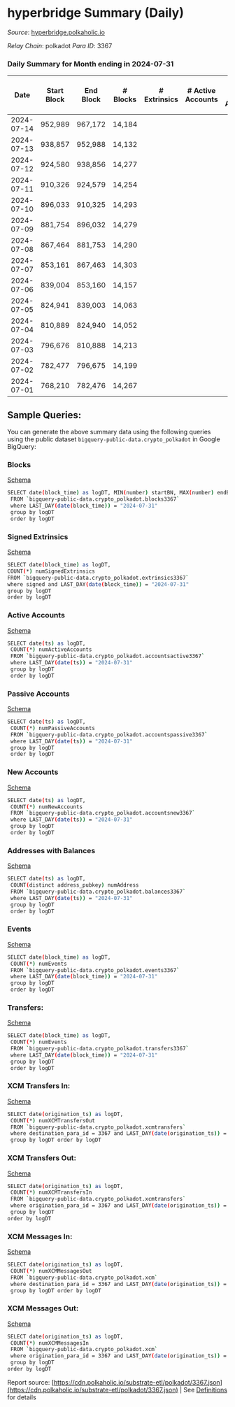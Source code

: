 # hyperbridge Summary (Daily)

_Source_: [hyperbridge.polkaholic.io](https://hyperbridge.polkaholic.io)

*Relay Chain*: polkadot
*Para ID*: 3367



### Daily Summary for Month ending in 2024-07-31


| Date    | Start Block | End Block | # Blocks | # Extrinsics | # Active Accounts | # Passive Accounts | # New Accounts | # Addresses | # Events  | # Transfers ($USD) | # XCM Transfers In ($USD) | # XCM Transfers Out ($USD) | # XCM In | # XCM Out | Issues |
|---------|-------------|-----------|----------|--------------|-------------------|--------------------|----------------|-------------|-----------|--------------------|---------------------------|----------------------------|----------|-----------|--------|
| 2024-07-14 | 952,989 | 967,172 | 14,184 |  |  |  |  | 2 | 28,376 |   |   |   |  |  |  |
| 2024-07-13 | 938,857 | 952,988 | 14,132 |  |  |  |  | 2 | 28,272 |   |   |   |  |  |  |
| 2024-07-12 | 924,580 | 938,856 | 14,277 |  |  |  |  | 2 | 28,562 |   |   |   |  |  |  |
| 2024-07-11 | 910,326 | 924,579 | 14,254 |  |  |  |  | 2 | 28,516 |   |   |   |  |  |  |
| 2024-07-10 | 896,033 | 910,325 | 14,293 |  |  |  |  | 2 | 28,594 |   |   |   |  |  |  |
| 2024-07-09 | 881,754 | 896,032 | 14,279 |  |  |  |  |  |  |   |   |   |  |  |  |
| 2024-07-08 | 867,464 | 881,753 | 14,290 |  |  |  |  |  | 28,588 |   |   |   |  |  |  |
| 2024-07-07 | 853,161 | 867,463 | 14,303 |  |  |  |  |  | 28,614 |   |   |   |  |  |  |
| 2024-07-06 | 839,004 | 853,160 | 14,157 |  |  |  |  |  | 28,321 |   |   |   |  |  |  |
| 2024-07-05 | 824,941 | 839,003 | 14,063 |  |  |  |  |  | 28,134 |   |   |   |  |  |  |
| 2024-07-04 | 810,889 | 824,940 | 14,052 |  |  |  |  |  | 28,112 |   |   |   |  |  |  |
| 2024-07-03 | 796,676 | 810,888 | 14,213 |  |  |  |  |  | 28,434 |   |   |   |  |  |  |
| 2024-07-02 | 782,477 | 796,675 | 14,199 |  |  |  |  |  | 28,406 |   |   |   |  |  |  |
| 2024-07-01 | 768,210 | 782,476 | 14,267 |  |  |  |  |  | 28,542 |   |   |   |  |  |  |

## Sample Queries:
You can generate the above summary data using the following queries using the public dataset `bigquery-public-data.crypto_polkadot` in Google BigQuery:


### Blocks 

[Schema](https://github.com/colorfulnotion/substrate-etl/blob/main/schema/blocks.json)

```bash
SELECT date(block_time) as logDT, MIN(number) startBN, MAX(number) endBN, COUNT(*) numBlocks 
 FROM `bigquery-public-data.crypto_polkadot.blocks3367`  
 where LAST_DAY(date(block_time)) = "2024-07-31" 
 group by logDT 
 order by logDT
```

### Signed Extrinsics 

[Schema](https://github.com/colorfulnotion/substrate-etl/blob/main/schema/extrinsics.json)

```bash
SELECT date(block_time) as logDT, 
COUNT(*) numSignedExtrinsics 
FROM `bigquery-public-data.crypto_polkadot.extrinsics3367`  
where signed and LAST_DAY(date(block_time)) = "2024-07-31" 
group by logDT 
order by logDT
```

### Active Accounts 

[Schema](https://github.com/colorfulnotion/substrate-etl/blob/main/schema/accountsactive.json)

```bash
SELECT date(ts) as logDT, 
 COUNT(*) numActiveAccounts 
 FROM `bigquery-public-data.crypto_polkadot.accountsactive3367` 
 where LAST_DAY(date(ts)) = "2024-07-31" 
 group by logDT 
 order by logDT
```

### Passive Accounts 

[Schema](https://github.com/colorfulnotion/substrate-etl/blob/main/schema/accountspassive.json)

```bash
SELECT date(ts) as logDT, 
 COUNT(*) numPassiveAccounts 
 FROM `bigquery-public-data.crypto_polkadot.accountspassive3367` 
 where LAST_DAY(date(ts)) = "2024-07-31" 
 group by logDT 
 order by logDT
```

### New Accounts 

[Schema](https://github.com/colorfulnotion/substrate-etl/blob/main/schema/accountsnew.json)

```bash
SELECT date(ts) as logDT, 
 COUNT(*) numNewAccounts 
 FROM `bigquery-public-data.crypto_polkadot.accountsnew3367` 
 where LAST_DAY(date(ts)) = "2024-07-31" 
 group by logDT
 order by logDT
```

### Addresses with Balances 

[Schema](https://github.com/colorfulnotion/substrate-etl/blob/main/schema/balances.json)

```bash
SELECT date(ts) as logDT,
 COUNT(distinct address_pubkey) numAddress 
 FROM `bigquery-public-data.crypto_polkadot.balances3367` 
 where LAST_DAY(date(ts)) = "2024-07-31" 
 group by logDT 
 order by logDT
```

### Events 

[Schema](https://github.com/colorfulnotion/substrate-etl/blob/main/schema/events.json)

```bash
SELECT date(block_time) as logDT, 
 COUNT(*) numEvents 
 FROM `bigquery-public-data.crypto_polkadot.events3367` 
 where LAST_DAY(date(block_time)) = "2024-07-31" 
 group by logDT 
 order by logDT
```

### Transfers:

[Schema](https://github.com/colorfulnotion/substrate-etl/blob/main/schema/transfers.json)

```bash
SELECT date(block_time) as logDT, 
 COUNT(*) numEvents 
 FROM `bigquery-public-data.crypto_polkadot.transfers3367` 
 where LAST_DAY(date(block_time)) = "2024-07-31" 
 group by logDT 
 order by logDT
```

### XCM Transfers In: 

[Schema](https://github.com/colorfulnotion/substrate-etl/blob/main/schema/xcmtransfers.json)

```bash
SELECT date(origination_ts) as logDT, 
 COUNT(*) numXCMTransfersOut 
 FROM `bigquery-public-data.crypto_polkadot.xcmtransfers` 
 where destination_para_id = 3367 and LAST_DAY(date(origination_ts)) = "2024-07-31" 
 group by logDT order by logDT
```

### XCM Transfers Out: 

[Schema](https://github.com/colorfulnotion/substrate-etl/blob/main/schema/xcmtransfers.json)

```bash
SELECT date(origination_ts) as logDT, 
 COUNT(*) numXCMTransfersIn 
 FROM `bigquery-public-data.crypto_polkadot.xcmtransfers` 
 where origination_para_id = 3367 and LAST_DAY(date(origination_ts)) = "2024-07-31" 
 group by logDT 
order by logDT
```

### XCM Messages In: 

[Schema](https://github.com/colorfulnotion/substrate-etl/blob/main/schema/xcm.json)

```bash
SELECT date(origination_ts) as logDT, 
 COUNT(*) numXCMMessagesOut 
 FROM `bigquery-public-data.crypto_polkadot.xcm` 
 where destination_para_id = 3367 and LAST_DAY(date(origination_ts)) = "2024-07-31" 
 group by logDT order by logDT
```

### XCM Messages Out: 

[Schema](https://github.com/colorfulnotion/substrate-etl/blob/main/schema/xcm.json)

```bash
SELECT date(origination_ts) as logDT, 
 COUNT(*) numXCMMessagesIn 
 FROM `bigquery-public-data.crypto_polkadot.xcm` 
 where origination_para_id = 3367 and LAST_DAY(date(origination_ts)) = "2024-07-31" 
 group by logDT 
order by logDT
```


Report source: [https://cdn.polkaholic.io/substrate-etl/polkadot/3367.json](https://cdn.polkaholic.io/substrate-etl/polkadot/3367.json) | See [Definitions](/DEFINITIONS.md) for details
